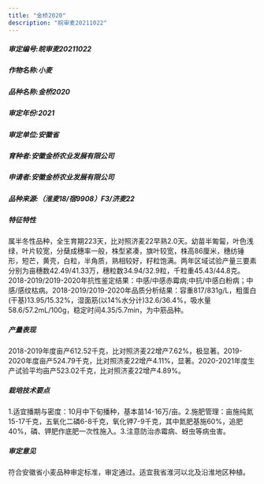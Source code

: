 ```yaml
---
title: "金桥2020"
description: "皖审麦20211022"
---
```

##### 审定编号:皖审麦20211022

##### 作物名称:小麦

##### 品种名称:金桥2020

##### 审定年份:2021

##### 审定单位:安徽省

##### 育种者:安徽金桥农业发展有限公司

##### 申请者:安徽金桥农业发展有限公司

##### 品种来源:（淮麦18/宿9908）F3/济麦22

##### 特征特性
属半冬性品种，全生育期223天，比对照济麦22早熟2.0天。幼苗半匍匐，叶色浅绿，叶片较宽，分蘖成穗率一般，株型紧凑，旗叶较宽，株高86厘米，穗纺锤形，短芒，黄壳，白粒，半角质，熟相较好，籽粒饱满。两年区域试验产量三要素分别为亩穗数42.49/41.33万，穗粒数34.94/32.9粒，千粒重45.43/44.8克。2018-2019/2019-2020年抗性鉴定结果：中感/中感赤霉病;中抗/中感白粉病；中感/感纹枯病。2018-2019/2019-2020年品质分析结果：容重817/831g/L，粗蛋白(干基)13.95/15.32%，湿面筋(以14%水分计)32.6/36.4%，吸水量58.6/57.2mL/100g，稳定时间4.35/5.7min，为中筋品种。

##### 产量表现
2018-2019年度亩产612.52千克，比对照济麦22增产7.62%，极显著。2019-2020年度亩产524.79千克，比对照济麦22增产4.11%，显著。2020-2021年度生产试验平均亩产523.02千克，比对照济麦22增产4.89%。

##### 栽培技术要点
1.适宜播期与密度：10月中下旬播种，基本苗14-16万/亩。2.施肥管理：亩施纯氮15-17千克，五氧化二磷6-8千克，氧化钾7-9千克，其中氮肥基施60%，追肥40%，磷、钾肥作底肥一次性施入。3.注意防治赤霉病、蚜虫等病虫害。

##### 审定意见
符合安徽省小麦品种审定标准，审定通过。适宜我省淮河以北及沿淮地区种植。
